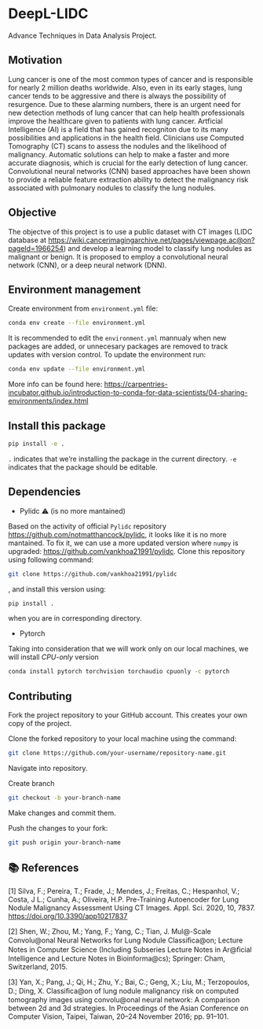 # DeepL-LIDC

Advance Techniques in Data Analysis Project.

## Motivation

Lung cancer is one of the most common types of cancer and is responsible for nearly 2 million deaths worldwide. Also, even in its early stages, lung cancer tends to be aggressive and there is always the possibility of resurgence. Due to these alarming numbers, there is an urgent need for new detection methods of lung cancer that can help health professionals improve the healthcare given to patients with lung cancer. Artficial Intelligence (AI) is a field that has gained recogniton due to its many possibilities and applications in the health field. Clinicians use Computed Tomography (CT) scans to assess the nodules and the likelihood of malignancy. Automatic solutions can help to make a faster and more accurate diagnosis, which is crucial for the early detection of lung cancer. Convolutional neural networks (CNN) based approaches have been shown to provide a reliable feature extraction ability to detect the malignancy risk associated with pulmonary nodules to classify the lung nodules.

## Objective

The objectve of this project is to use a public dataset with CT images (LIDC database
at <https://wiki.cancerimagingarchive.net/pages/viewpage.ac@on?pageId=1966254>) and develop a
learning model to classify lung nodules as malignant or benign. It is proposed to employ a convolutional neural network (CNN), or a deep neural network (DNN).

## Environment management

Create environment from `environment.yml` file:

```bash
conda env create --file environment.yml
```

It is recommended to edit the `environment.yml` mannualy when new packages are added, or unnecesary packages are removed to track updates with version control. To update the environment run:

```bash
conda env update --file environment.yml
```

More info can be found here: <https://carpentries-incubator.github.io/introduction-to-conda-for-data-scientists/04-sharing-environments/index.html>

## Install this package

```bash
pip install -e .
```

`.` indicates that we’re installing the package in the current directory. `-e` indicates that the package should be editable.

## Dependencies

- Pylidc ⚠️ (is no more mantained)

Based on the activity of official `Pylidc` repository <https://github.com/notmatthancock/pylidc>, it looks like it is no more mantained. To fix it, we can use a more updated version where `numpy` is upgraded: <https://github.com/vankhoa21991/pylidc>. Clone this repository using following command:

```bash
git clone https://github.com/vankhoa21991/pylidc
```

, and install this version using:

```bash
pip install .
```
when you are in corresponding directory.

- Pytorch

Taking into consideration that we will work only on our local machines, we will install *CPU-only* version

```bash
conda install pytorch torchvision torchaudio cpuonly -c pytorch
```


## Contributing

Fork the project repository to your GitHub account. This creates your own copy of the project.

Clone the forked repository to your local machine using the command:

```bash
git clone https://github.com/your-username/repository-name.git
```

Navigate into repository.

Create branch

```bash
git checkout -b your-branch-name
```

Make changes and commit them.

Push the changes to your fork:

```bash
git push origin your-branch-name
```

## 📚 References

[1] Silva, F.; Pereira, T.; Frade, J.; Mendes, J.; Freitas, C.; Hespanhol, V.; Costa, J L.; Cunha, A.; Oliveira, H.P. Pre-Training Autoencoder for Lung Nodule Malignancy Assessment Using CT Images. Appl. Sci. 2020, 10, 7837. <https://doi.org/10.3390/app10217837>

[2] Shen, W.; Zhou, M.; Yang, F.; Yang, C.; Tian, J. Mul@-Scale Convolu@onal Neural Networks for Lung Nodule Classiﬁca@on; Lecture Notes in Computer Science (Including Subseries Lecture Notes in Ar@ﬁcial Intelligence and Lecture Notes in Bioinforma@cs); Springer: Cham, Switzerland, 2015.

[3] Yan, X.; Pang, J.; Qi, H.; Zhu, Y.; Bai, C.; Geng, X.; Liu, M.; Terzopoulos, D.; Ding, X. Classiﬁca@on of lung nodule malignancy risk on computed tomography images using convolu@onal neural network: A comparison between 2d and 3d strategies. In Proceedings of the Asian Conference on Computer Vision, Taipei, Taiwan, 20–24 November 2016; pp. 91–101.
